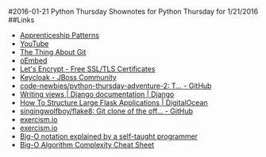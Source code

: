 #2016-01-21 Python Thursday
Shownotes for Python Thursday for 1/21/2016
##Links
* [Apprenticeship Patterns](http://chimera.labs.oreilly.com/books/1234000001813/index.html)
* [YouTube](https://www.youtube.com/watch?v=rmscokjg3aq)
* [The Thing About Git](http://2ndscale.com/rtomayko/2008/the-thing-about-git)
* [oEmbed](http://oembed.com/)
* [Let's Encrypt - Free SSL/TLS Certificates](https://letsencrypt.org/)
* [Keycloak - JBoss Community](http://keycloak.jboss.org/)
* [code-newbies/python-thursday-adventure-2: T... - GitHub](https://github.com/code-newbies/python-thursday-adventure-2)
* [Writing views | Django documentation | Django](https://docs.djangoproject.com/en/1.9/topics/http/views/)
* [How To Structure Large Flask Applications | DigitalOcean](https://www.digitalocean.com/community/tutorials/how-to-structure-large-flask-applications)
* [singingwolfboy/flake8: Git clone of the off... - GitHub](https://github.com/singingwolfboy/flake8)
* [exercism.io](http://exercism.io/submissions/a79db956ff6343718b60328b31603696)
* [exercism.io](http://exercism.io/submissions/c813d026d69746a7ba4c32952446e539)
* [Big-O notation explained by a self-taught programmer](https://justin.abrah.ms/computer-science/big-o-notation-explained.html)
* [Big-O Algorithm Complexity Cheat Sheet](http://bigocheatsheet.com/)
